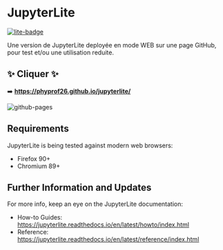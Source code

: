 # JupyterLite

[![lite-badge](https://jupyterlite.rtfd.io/en/latest/_static/badge.svg)](https://jupyterlite.github.io/demo)

Une version de JupyterLite deployée en mode WEB sur une page GitHub, pour test et/ou une utilisation reduite.

## ✨ Cliquer  ✨

➡️ **https://phyprof26.github.io/jupyterlite/**

![github-pages](https://user-images.githubusercontent.com/591645/120649478-18258400-c47d-11eb-80e5-185e52ff2702.gif)

## Requirements

JupyterLite is being tested against modern web browsers:

- Firefox 90+
- Chromium 89+

## Further Information and Updates

For more info, keep an eye on the JupyterLite documentation:

- How-to Guides: https://jupyterlite.readthedocs.io/en/latest/howto/index.html
- Reference: https://jupyterlite.readthedocs.io/en/latest/reference/index.html
